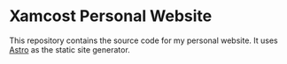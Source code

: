 # Xamcost Personal Website

This repository contains the source code for my personal website. It uses [Astro](https://astro.build) as the 
static site generator.
